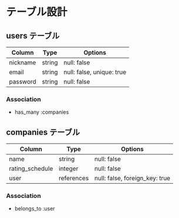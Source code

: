 # テーブル設計

## users テーブル

| Column          | Type   | Options                   |
| --------------- | ------ | ------------------------- |
| nickname        | string | null: false               |
| email           | string | null: false, unique: true |
| password        | string | null: false               |


### Association

- has_many :companies

## companies テーブル

| Column                 | Type       | Options                        |
| ---------------------- | ---------- | ------------------------------ |
| name                   | string     | null: false                    |
| rating_schedule        | integer    | null: false                    |
| user                   | references | null: false, foreign_key: true |

### Association

- belongs_to :user

